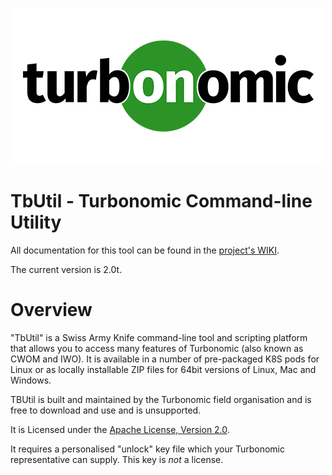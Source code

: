 <p align="center">
  <img src="assets/logo.png">
</p>

<!--
http://www.apache.org/licenses/LICENSE-2.0.txt


Copyright 2021 Turbonomic

Licensed under the Apache License, Version 2.0 (the "License");
you may not use this file except in compliance with the License.
You may obtain a copy of the License at

    http://www.apache.org/licenses/LICENSE-2.0

Unless required by applicable law or agreed to in writing, software
distributed under the License is distributed on an "AS IS" BASIS,
WITHOUT WARRANTIES OR CONDITIONS OF ANY KIND, either express or implied.
See the License for the specific language governing permissions and
limitations under the License.
-->

# TbUtil - Turbonomic Command-line Utility

All documentation for this tool can be found in the [project's WIKI](https://github.com/turbonomic/tbutil/wiki).

The current version is 2.0t.


# Overview

"TbUtil" is a Swiss Army Knife command-line tool and scripting platform that allows you to access many features of Turbonomic (also known as CWOM and IWO). It is available in a number of pre-packaged K8S pods for Linux or as locally installable ZIP files for 64bit versions of Linux, Mac and Windows.

TBUtil is built and maintained by the Turbonomic field organisation and is free to download and use and is unsupported.

It is Licensed under the [Apache License, Version 2.0](LICENSE).

It requires a personalised "unlock" key file which your Turbonomic representative can supply. This key is _not_ a license.
